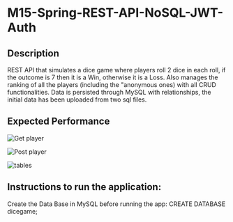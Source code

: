 # M15-Spring-REST-API-NoSQL-JWT-Auth

## Description
REST API that simulates a dice game where players roll 2 dice in each roll, if the outcome is 7 then it is a Win, otherwise it is a Loss. Also manages the ranking of all the players (including the "anonymous ones) with all CRUD functionalities. Data is persisted through MySQL with relationships, the initial data has been uploaded from two sql files.

## Expected Performance
![Get player](https://user-images.githubusercontent.com/67835708/117438644-1de98180-af32-11eb-9dbd-53fa9d304af1.jpg)

![Post player](https://user-images.githubusercontent.com/67835708/117438757-42ddf480-af32-11eb-81d4-d3f8e5a98e93.jpg)

![tables](https://user-images.githubusercontent.com/67835708/117440100-eb408880-af33-11eb-8b1f-3f1499e661eb.jpg)

## Instructions to run the application:
Create the Data Base in MySQL before running the app: CREATE DATABASE dicegame;

